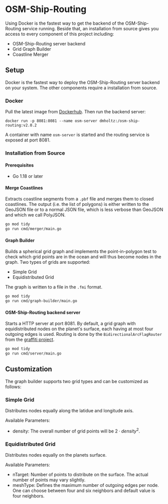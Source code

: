 # OSM-Ship-Routing

Using Docker is the fastest way to get the backend of the OSM-Ship-Routing service running.
Beside that, an installation from source gives you access to every component of this project including:

- OSM-Ship-Routing server backend
- Grid Graph Builder
- Coastline Merger

## Setup

Docker is the fastest way to deploy the OSM-Ship-Routing server backend on your system.
The other components require a installation from source.

### Docker

Pull the latest image from [Dockerhub](https://hub.docker.com/repository/docker/dmholtz/osm-ship-routing). Then run the backend server:

`docker run -p 8081:8081 --name osm-server dmholtz:/osm-ship-routing:v2.0.2`

A container with name `osm-server` is started and the routing service is exposed at port 8081.

### Installation from Source

#### Prerequisites

- Go 1.18 or later

#### Merge Coastlines

Extracts coastline segments from a `.pbf` file and merges them to closed coastlines.
The output (i.e. the list of polygons) is either written to the GeoJSON file or to a normal JSON file, which is less verbose than GeoJSON and which we call PolyJSON.

```bash
go mod tidy
go run cmd/merger/main.go
```

#### Graph Builder

Builds a spherical grid graph and implements the point-in-polygon test to check which grid points are in the ocean and will thus become nodes in the graph.
Two types of grids are supported:

- Simple Grid
- Equidistributed Grid

The graph is written to a file in the `.fmi` format.

```bash
go mod tidy
go run cmd/graph-builder/main.go
```

#### OSM-Ship-Routing backend server

Starts a HTTP server at port 8081.
By default, a grid graph with equidistributed nodes on the planet's surface, each having at most four outgoing edges is used.
Routing is done by the `BidirectionalArcFlagRouter` from the [graffiti project](https://github.com/dmholtz/graffiti).

```bash
go mod tidy
go run cmd/server/main.go
```

## Customization

The graph builder supports two grid types and can be customized as follows:

### Simple Grid

Distributes nodes equally along the latidue and longitude axis.

Available Parameters:

- density: The overall number of grid points will be $2 \cdot density^2$.

### Equidistributed Grid

Distributes nodes equally on the planets surface.

Available Parameters:

- nTarget: Number of points to distribute on the surface. The actual number of points may vary slightly.
- meshType: Defines the maximum number of outgoing edges per node. One can choose between four and six neighbors and default value is four neighbors.
